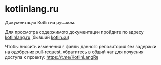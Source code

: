 # kotlinlang.ru
Документация Kotlin на русском.

Для просмотра содержимого документации пройдите по адресу [kotlinlang.ru](http://kotlinlang.ru) (бывший [kotlin.su](http://kotlin.su))

Чтобы вносить изменения в файлы данного репозитория без задержки на одобрение pull-request, обратитесь в общий чат для полуения доступа к проекту: https://t.me/KotlinLangRu
